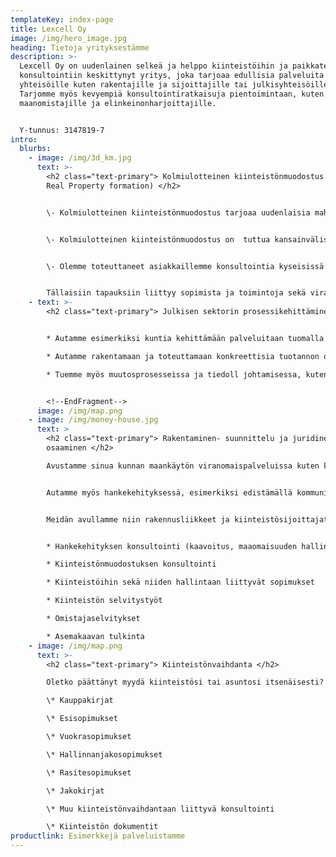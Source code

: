 ```yaml
---
templateKey: index-page
title: Lexcell Oy
image: /img/hero_image.jpg
heading: Tietoja yrityksestämme
description: >-
  Lexcell Oy on uudenlainen selkeä ja helppo kiinteistöihin ja paikkatedon
  konsultointiin keskittynyt yritys, joka tarjoaa edullisia palveluita niin
  yhteisöille kuten rakentajille ja sijoittajille tai julkisyhteisöille.
  Tarjomme myös kevyempiä konsultointiratkaisuja pientoimintaan, kuten
  maanomistajille ja elinkeinonharjoittajille. 


  Y-tunnus: 3147819-7
intro:
  blurbs:
    - image: /img/3d_km.jpg
      text: >-
        <h2 class="text-primary"> Kolmiulotteinen kiinteistönmuodostus (3D -
        Real Property formation) </h2>


        \- Kolmiulotteinen kiinteistönmuodostus tarjoaa uudenlaisia mahdollisuuksia toteuttaa monimutkaisia ja monitasoisia hankkeita. Keskeistä on jos maan alle tai maanpinnan yläpuolelle rakennetaan toimintoja, jotka ovat eri toteuttajilla. 


        \- Kolmiulotteinen kiinteistönmuodostus on  tuttua kansainvälisillä markkinoilla, jossa sen hyödyntäminen kotimaisissa hankkeissa edesauttaa hankkeen yhteentoimivuutta kansainvälisten toimijoiden kesken.


        \-﻿ Olemme toteuttaneet asiakkaillemme konsultointia kyseisissä tapauksissa, kun esimerkiksi maan alle rakennetaan merkittävästi erilaisia toimintoja, joita ei alkuperäisessä suunnittelussa ja kaavoituksessa ei ole vielä huomioitu. 


        Tällaisiin tapauksiin liittyy sopimista ja toimintoja sekä viranomaisten että eri toimijoiden kesken, mm. 3D-rasitteiden osalta. Ole yhteydessä ja kysy lisää vaihtoehdoista ja referensseistämme!
    - text: >-
        <h2 class="text-primary"> Julkisen sektorin prosessikehittäminen</h2>


        * Autamme esimerkiksi kuntia kehittämään palveluitaan tuomalla osaamistyötämme hankkeiden toteutukseen, ohjaukseen, raportointiin tai koulutukseen.

        * Autamme rakentamaan ja toteuttamaan konkreettisia tuotannon osia kuten suunnittelemalla ja tai toteuttamalla yksittäisiä osavaiheita kuten kaupunkimallia

        * Tuemme myös muutosprosesseissa ja tiedoll johtamisessa, kuten sparraamalla ja kouluttamalla henkilöstöä.


        <!--EndFragment-->
      image: /img/map.png
    - image: /img/money-house.jpg
      text: >
        <h2 class="text-primary"> Rakentaminen- suunnittelu ja juridinen
        osaaminen </h2>

        Avustamme sinua kunnan maankäytön viranomaispalveluissa kuten kaavoitukseen, maaomaisuuden hallintaan, rakennuslupaan ja kiinteistönmuodostukseen liittyen.


        Autamme myös hankekehityksessä, esimerkiksi edistämällä kommunikointia ja yhteistyötä kunnan kanssa ja löytämään yhdessä kanssanne mahdollisuuksia investoida maaomaisuuteen.


        Meidän avullamme niin rakennusliikkeet ja kiinteistösijoittajat kuin yksityiset toimijat saavat kokonaisvaltaista palvelua pienkiinteistöjen kehittämisessä.


        * Hankekehityksen konsultointi (kaavoitus, maaomaisuuden hallinta- ja kehittäminen)

        * Kiinteistönmuodostuksen konsultointi

        * Kiinteistöihin sekä niiden hallintaan liittyvät sopimukset

        * Kiinteistön selvitystyöt

        * Omistajaselvitykset

        * Asemakaavan tulkinta
    - image: /img/map.png
      text: >-
        <h2 class="text-primary"> Kiinteistönvaihdanta </h2>

        Oletko päättänyt myydä kiinteistösi tai asuntosi itsenäisesti? Meidän kautta saat ammattilaiset laatimat luovutuskirjat sekä muut kiinteistöihin liittyvät sopimusasiakirjat edullisesti. Avustamme prosessin läpiviemisessä myös haastavammissa tapauksissa.

        \* Kauppakirjat

        \* Esisopimukset

        \* Vuokrasopimukset

        \* Hallinnanjakosopimukset

        \* Rasitesopimukset

        \* Jakokirjat

        \* Muu kiinteistönvaihdantaan liittyvä konsultointi

        \* Kiinteistön dokumentit
productlink: Esimerkkejä palveluistamme
---
```

